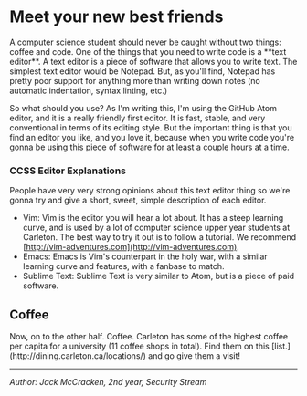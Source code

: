 <h1> Meet your new best friends </h1>
A computer science student should never be caught without two things: coffee and
code. One of the things that you need to write code is a **text editor**. A text
editor is a piece of software that allows you to write text. The simplest
text editor would be Notepad. But, as you'll find, Notepad has pretty poor support
for anything more than writing down notes (no automatic indentation, syntax
linting, etc.)

So what should you use? As I'm writing this, I'm using the GitHub Atom editor,
and it is a really friendly first editor. It is fast, stable, and very
conventional in terms of its editing style. But the important thing is that you
find an editor you like, and you love it, because when you write code you're
gonna be using this piece of software for at least a couple hours at a time.

### CCSS Editor Explanations ###
People have very very strong opinions about this text editor thing so we're
gonna try and give a short, sweet, simple description of each editor.

 * Vim: Vim is the editor you will hear a lot about. It has a steep learning
 curve, and is used by a lot of computer science upper year students at
 Carleton. The best way to try it out is to follow a tutorial. We recommend
 [http://vim-adventures.com](http://vim-adventures.com).
 * Emacs: Emacs is Vim's counterpart in the holy war, with a similar learning
 curve and features, with a fanbase to match.
 * Sublime Text: Sublime Text is very similar to Atom, but is a piece of paid
 software.

<h2> Coffee </h2>
Now, on to the other half. Coffee. Carleton has some of the highest coffee per
capita for a university (11 coffee shops in total). Find them on 
this [list.](http://dining.carleton.ca/locations/) and go give them a visit!

* * *

*Author: Jack McCracken, 2nd year, Security Stream*

